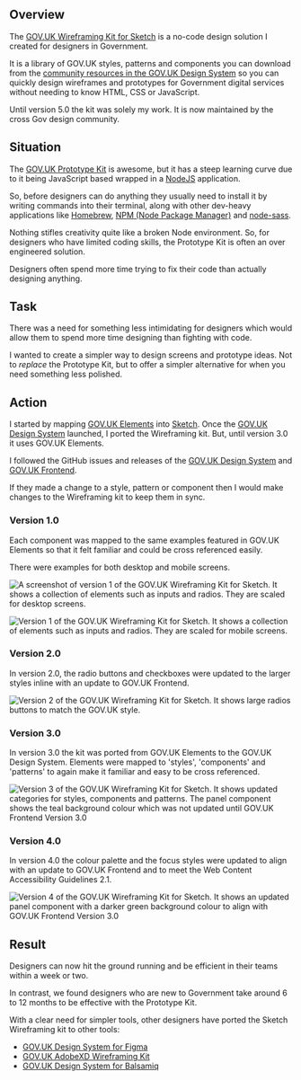 ## Overview

The [GOV.UK Wireframing Kit for Sketch](https://github.com/dwp/sketch_wireframing_kit) is a no-code design solution I created for designers in Government. 

It is a library of GOV.UK styles, patterns and components you can download from the [community resources in the GOV.UK Design System](https://design-system.service.gov.uk/community/resources-and-tools/#create-prototypes-and-wireframes) so you can quickly design wireframes and prototypes for Government digital services without needing to know HTML, CSS or JavaScript.

Until version 5.0 the kit was solely my work. It is now maintained by the cross Gov design community.

## Situation

The [GOV.UK Prototype Kit](https://govuk-prototype-kit.herokuapp.com/docs) is awesome, but it has a steep learning curve due to it being JavaScript based wrapped in a [NodeJS](https://nodejs.org/en/) application. 

So, before designers can do anything they usually need to install it by writing commands into their terminal, along with other dev-heavy applications like [Homebrew](https://brew.sh/), [NPM (Node Package Manager)](https://www.npmjs.com/package/node-sass) and [node-sass](https://www.npmjs.com/package/node-sass).

Nothing stifles creativity quite like a broken Node environment. So, for designers who have limited coding skills, the Prototype Kit is often an over engineered solution. 

Designers often spend more time trying to fix their code than actually designing anything.

## Task

There was a need for something less intimidating for designers which would allow them to spend more time designing than fighting with code.

I wanted to create a simpler way to design screens and prototype ideas. Not to *replace* the Prototype Kit, but to offer a simpler alternative for when you need something less polished.

## Action

I started by mapping [GOV.UK Elements](https://govuk-elements.herokuapp.com/) into [Sketch](https://www.sketch.com/). Once the [GOV.UK Design System](https://design-system.service.gov.uk/) launched, I ported the Wireframing kit. But, until version 3.0 it uses GOV.UK Elements.

I followed the GitHub issues and releases of the [GOV.UK Design System](https://design-system.service.gov.uk/) and [GOV.UK Frontend](https://frontend.design-system.service.gov.uk/).

If they made a change to a style, pattern or component then I would make changes to the Wireframing kit to keep them in sync.

### Version 1.0

Each component was mapped to the same examples featured in GOV.UK Elements so that it felt familiar and could be cross referenced easily.

There were examples for both desktop and mobile screens.

![A screenshot of version 1 of the GOV.UK Wireframing Kit for Sketch. It shows a collection of elements such as inputs and radios. They are scaled for desktop screens.](/images/work/wireframing-kit-v1-desktop.webp)

![Version 1 of the GOV.UK Wireframing Kit for Sketch. It shows a collection of elements such as inputs and radios. They are scaled for mobile screens.](/images/work/wireframing-kit-v1-mobile.webp)

### Version 2.0

In version 2.0, the radio buttons and checkboxes were updated to the larger styles inline with an update to GOV.UK Frontend.

![Version 2 of the GOV.UK Wireframing Kit for Sketch. It shows large radios buttons to match the GOV.UK style.](/images/work/wireframing-kit-v2.webp)

### Version 3.0

In version 3.0 the kit was ported from GOV.UK Elements to the GOV.UK Design System. Elements were mapped to 'styles', 'components' and 'patterns' to again make it familiar and easy to be cross referenced.

![Version 3 of the GOV.UK Wireframing Kit for Sketch. It shows updated categories for styles, components and patterns. The panel component shows the teal background colour which was not updated until GOV.UK Frontend Version 3.0](/images/work/wireframing-kit-v3.webp)

### Version 4.0

In version 4.0 the colour palette and the focus styles were updated to align with an update to GOV.UK Frontend and to meet the Web Content Accessibility Guidelines 2.1.

![Version 4 of the GOV.UK Wireframing Kit for Sketch. It shows an updated panel component with a darker green background colour to align with GOV.UK Frontend Version 3.0](/images/work/wireframing-kit-v4.webp)

## Result

Designers can now hit the ground running and be efficient in their teams within a week or two.

In contrast, we found designers who are new to Government take around 6 to 12 months to be effective with the Prototype Kit.

With a clear need for simpler tools, other designers have ported the Sketch Wireframing kit to other tools:
- [GOV.UK Design System for Figma](https://www.figma.com/community/file/946837271092540314)
- [GOV.UK AdobeXD Wireframing Kit](https://medium.com/hippo-digital/gov-uk-adobexd-wireframing-kit-af5e877343b9)
- [GOV.UK Design System for Balsamiq](https://github.com/enoranidi/govuk-design-system-balsamiq)
